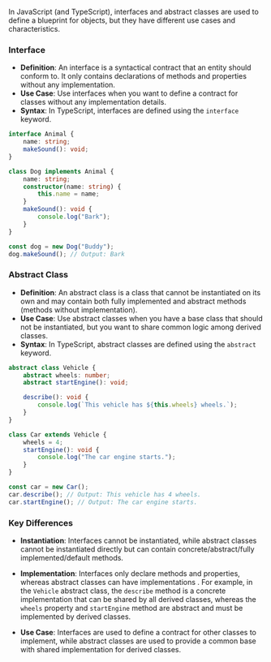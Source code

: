 In JavaScript (and TypeScript), interfaces and abstract classes are used to define a blueprint for objects, but they have different use cases and characteristics.

### Interface
- **Definition**: An interface is a syntactical contract that an entity should conform to. It only contains declarations of methods and properties without any implementation.
- **Use Case**: Use interfaces when you want to define a contract for classes without any implementation details.
- **Syntax**: In TypeScript, interfaces are defined using the `interface` keyword.

```typescript
interface Animal {
    name: string;
    makeSound(): void;
}

class Dog implements Animal {
    name: string;
    constructor(name: string) {
        this.name = name;
    }
    makeSound(): void {
        console.log("Bark");
    }
}

const dog = new Dog("Buddy");
dog.makeSound(); // Output: Bark
```

### Abstract Class
- **Definition**: An abstract class is a class that cannot be instantiated on its own and may contain both fully implemented and abstract methods (methods without implementation).
- **Use Case**: Use abstract classes when you have a base class that should not be instantiated, but you want to share common logic among derived classes.
- **Syntax**: In TypeScript, abstract classes are defined using the `abstract` keyword.

```typescript
abstract class Vehicle {
    abstract wheels: number;
    abstract startEngine(): void;

    describe(): void {
        console.log(`This vehicle has ${this.wheels} wheels.`);
    }
}

class Car extends Vehicle {
    wheels = 4;
    startEngine(): void {
        console.log("The car engine starts.");
    }
}

const car = new Car();
car.describe(); // Output: This vehicle has 4 wheels.
car.startEngine(); // Output: The car engine starts.
```

### Key Differences
- **Instantiation**: Interfaces cannot be instantiated, while abstract classes cannot be instantiated directly but can contain concrete/abstract/fully implemented/default methods.
- **Implementation**: Interfaces only declare methods and properties, whereas abstract classes can have implementations
. For example, in the `Vehicle` abstract class, the `describe` method is a concrete implementation that can be shared by all derived classes, whereas the `wheels` property and `startEngine` method are abstract and must be implemented by derived classes.

- **Use Case**: Interfaces are used to define a contract for other classes to implement, while abstract classes are used to provide a common base with shared implementation for derived classes.

